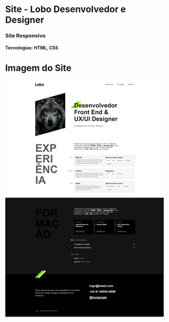 # Site - Lobo Desenvolvedor e Designer
<h3>Site Responsivo</h3>
<h4>Tecnologias: HTML, CSS</h4>

# Imagem do Site

<img src="https://github.com/dieegobs/Lobo---Desenvolvedor-e-Designer/blob/main/img/lobo.png?raw=true"/>

